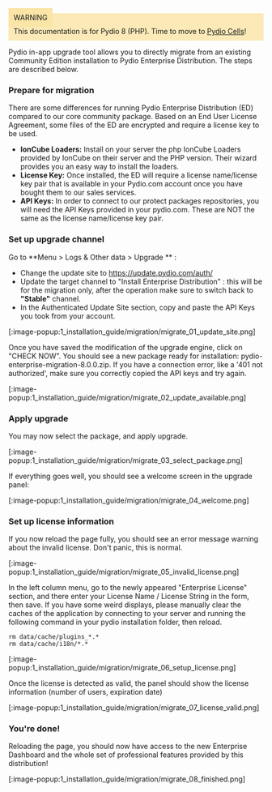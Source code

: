 <div style="background-color: #fbe9b7;font-size: 14px;">
<span style="background-color: #fae4a6;padding: 10px;">WARNING</span>
<span style="padding: 10px;display: inline-block;">This documentation is for Pydio 8 (PHP). Time to move to <a href="https://pydio.com/en/docs/administration-guides">Pydio Cells</a>!</span>
</div>

Pydio in-app upgrade tool allows you to directly migrate from an existing Community Edition installation to Pydio Enterprise Distribution. The steps are described below.

### Prepare for migration

There are some differences for running Pydio Enterprise Distribution (ED) compared to our core community package. Based on an End User License Agreement, some files of the ED are encrypted and require a license key to be used. 

- **IonCube Loaders:** Install on your server the php IonCube Loaders provided by IonCube on their server and the PHP version. Their wizard provides you an easy way to install the loaders.
- **License Key:** Once installed, the ED will require a license name/license key pair that is available in your Pydio.com account once you have bought them to our sales services.
- **API Keys:** In order to connect to our protect packages repositories, you will need the API Keys provided in your pydio.com. These are NOT the same as the license name/license key pair.

### Set up upgrade channel

Go to **Menu > Logs & Other data > Upgrade ** :

- Change the update site to https://update.pydio.com/auth/
- Update the target channel to "Install Enterprise Distribution" : this will be for the migration only, after the operation make sure to switch back to **"Stable"** channel.
- In the Authenticated Update Site section, copy and paste the API Keys you took from your account. 

[:image-popup:1_installation_guide/migration/migrate_01_update_site.png]

Once you have saved the modification of the upgrade engine, click on "CHECK NOW". You should see a new package ready for installation: pydio-enterprise-migration-8.0.0.zip. If you have a connection error, like a '401 not authorized', make sure you correctly copied the API keys and try again.

[:image-popup:1_installation_guide/migration/migrate_02_update_available.png]

### Apply upgrade

You may now select the package, and apply upgrade.

[:image-popup:1_installation_guide/migration/migrate_03_select_package.png]

If everything goes well, you should see a welcome screen in the upgrade panel:

[:image-popup:1_installation_guide/migration/migrate_04_welcome.png]

### Set up license information

If you now reload the page fully, you should see an error message warning about the invalid license. Don't panic, this is normal. 

[:image-popup:1_installation_guide/migration/migrate_05_invalid_license.png]

In the left column menu, go to the newly appeared "Enterprise License" section, and there enter your License Name / License String in the form, then save. If you have some weird displays, please manually clear the caches of the application by connecting to your server and running the following command in your pydio installation folder, then reload.

    rm data/cache/plugins_*.*
    rm data/cache/i18n/*.*

[:image-popup:1_installation_guide/migration/migrate_06_setup_license.png]

Once the license is detected as valid, the panel should show the license information (number of users, expiration date)

[:image-popup:1_installation_guide/migration/migrate_07_license_valid.png]

### You're done!

Reloading the page, you should now have access to the new Enterprise Dashboard and the whole set of professional features provided by this distribution! 

[:image-popup:1_installation_guide/migration/migrate_08_finished.png]